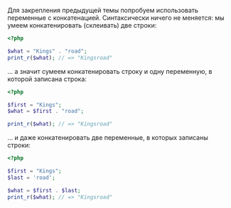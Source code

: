
Для закрепления предыдущей темы попробуем использовать переменные с конкатенацией. Синтаксически ничего не меняется: мы умеем конкатенировать (склеивать) две строки:

```php
<?php

$what = "Kings" . "road";
print_r($what); // => "Kingsroad"
```

… а значит сумеем конкатенировать строку и одну переменную, в которой записана строка:

```php
<?php

$first = "Kings";
$what = $first . "road";

print_r($what); // => "Kingsroad"
```

… и даже конкатенировать две переменные, в которых записаны строки:

```php
<?php

$first = "Kings";
$last = 'road';

$what = $first . $last;
print_r($what); // => "Kingsroad"
```

